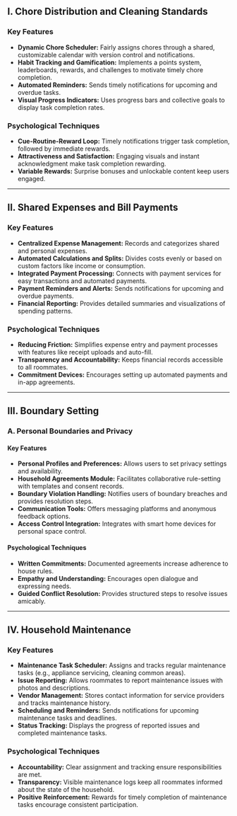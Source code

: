 ## I. Chore Distribution and Cleaning Standards

### Key Features

- **Dynamic Chore Scheduler:** Fairly assigns chores through a shared, customizable calendar with version control and notifications.
- **Habit Tracking and Gamification:** Implements a points system, leaderboards, rewards, and challenges to motivate timely chore completion.
- **Automated Reminders:** Sends timely notifications for upcoming and overdue tasks.
- **Visual Progress Indicators:** Uses progress bars and collective goals to display task completion rates.

### Psychological Techniques

- **Cue-Routine-Reward Loop:** Timely notifications trigger task completion, followed by immediate rewards.
- **Attractiveness and Satisfaction:** Engaging visuals and instant acknowledgment make task completion rewarding.
- **Variable Rewards:** Surprise bonuses and unlockable content keep users engaged.

---

## II. Shared Expenses and Bill Payments

### Key Features

- **Centralized Expense Management:** Records and categorizes shared and personal expenses.
- **Automated Calculations and Splits:** Divides costs evenly or based on custom factors like income or consumption.
- **Integrated Payment Processing:** Connects with payment services for easy transactions and automated payments.
- **Payment Reminders and Alerts:** Sends notifications for upcoming and overdue payments.
- **Financial Reporting:** Provides detailed summaries and visualizations of spending patterns.

### Psychological Techniques

- **Reducing Friction:** Simplifies expense entry and payment processes with features like receipt uploads and auto-fill.
- **Transparency and Accountability:** Keeps financial records accessible to all roommates.
- **Commitment Devices:** Encourages setting up automated payments and in-app agreements.

---

## III. Boundary Setting

### A. Personal Boundaries and Privacy

#### Key Features

- **Personal Profiles and Preferences:** Allows users to set privacy settings and availability.
- **Household Agreements Module:** Facilitates collaborative rule-setting with templates and consent records.
- **Boundary Violation Handling:** Notifies users of boundary breaches and provides resolution steps.
- **Communication Tools:** Offers messaging platforms and anonymous feedback options.
- **Access Control Integration:** Integrates with smart home devices for personal space control.

#### Psychological Techniques

- **Written Commitments:** Documented agreements increase adherence to house rules.
- **Empathy and Understanding:** Encourages open dialogue and expressing needs.
- **Guided Conflict Resolution:** Provides structured steps to resolve issues amicably.

---

## IV. Household Maintenance

### Key Features

- **Maintenance Task Scheduler:** Assigns and tracks regular maintenance tasks (e.g., appliance servicing, cleaning common areas).
- **Issue Reporting:** Allows roommates to report maintenance issues with photos and descriptions.
- **Vendor Management:** Stores contact information for service providers and tracks maintenance history.
- **Scheduling and Reminders:** Sends notifications for upcoming maintenance tasks and deadlines.
- **Status Tracking:** Displays the progress of reported issues and completed maintenance tasks.

### Psychological Techniques

- **Accountability:** Clear assignment and tracking ensure responsibilities are met.
- **Transparency:** Visible maintenance logs keep all roommates informed about the state of the household.
- **Positive Reinforcement:** Rewards for timely completion of maintenance tasks encourage consistent participation.
